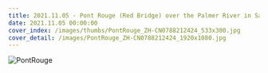 ```yaml
---
title: 2021.11.05 - Pont Rouge (Red Bridge) over the Palmer River in Sainte-Agathe-de-Lotbinière, Quebec, Canada (© Jean Surprenant/Getty Images)
date: 2021.11.05 00:00:00
cover_index: /images/thumbs/PontRouge_ZH-CN0788212424_533x300.jpg
cover_detail: /images/PontRouge_ZH-CN0788212424_1920x1080.jpg
---
```


![PontRouge](/images/PontRouge_ZH-CN0788212424_1920x1080.jpg)
